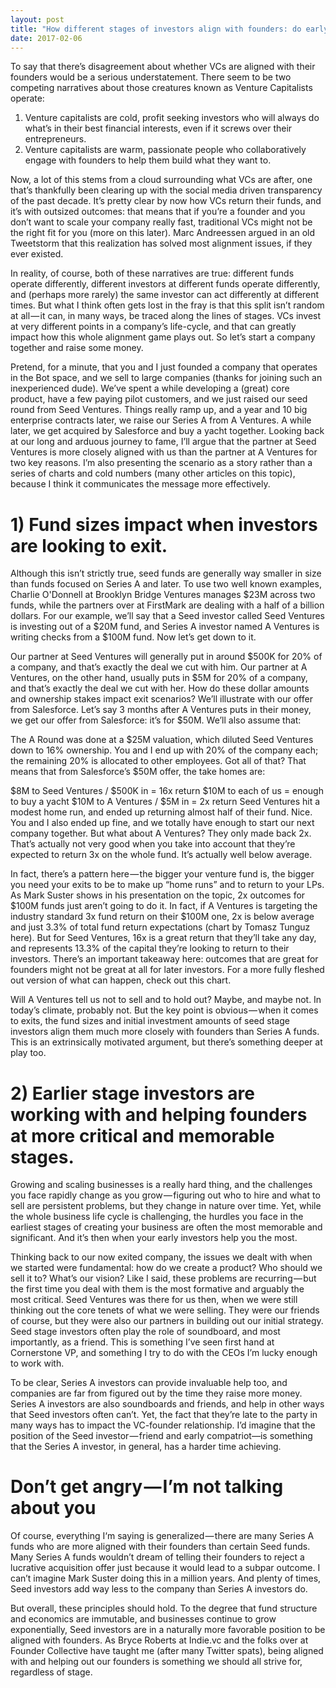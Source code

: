 ```yaml
---
layout: post
title: "How different stages of investors align with founders: do early stage VCs have an advantage?" 
date: 2017-02-06
---
```


To say that there’s disagreement about whether VCs are aligned with their founders would be a serious understatement. There seem to be two competing narratives about those creatures known as Venture Capitalists operate:

<ol>
	<li>Venture capitalists are cold, profit seeking investors who will always do what’s in their best financial interests, even if it screws over their entrepreneurs.</li>
	<li>Venture capitalists are warm, passionate people who collaboratively engage with founders to help them build what they want to.</li>
</ol>

Now, a lot of this stems from a cloud surrounding what VCs are after, one that’s thankfully been clearing up with the social media driven transparency of the past decade. It’s pretty clear by now how VCs return their funds, and it’s with outsized outcomes: that means that if you’re a founder and you don’t want to scale your company really fast, traditional VCs might not be the right fit for you (more on this later). Marc Andreessen argued in an old Tweetstorm that this realization has solved most alignment issues, if they ever existed.

In reality, of course, both of these narratives are true: different funds operate differently, different investors at different funds operate differently, and (perhaps more rarely) the same investor can act differently at different times. But what I think often gets lost in the fray is that this split isn’t random at all — it can, in many ways, be traced along the lines of stages. VCs invest at very different points in a company’s life-cycle, and that can greatly impact how this whole alignment game plays out. So let’s start a company together and raise some money.

Pretend, for a minute, that you and I just founded a company that operates in the Bot space, and we sell to large companies (thanks for joining such an inexperienced dude). We’ve spent a while developing a (great) core product, have a few paying pilot customers, and we just raised our seed round from Seed Ventures. Things really ramp up, and a year and 10 big enterprise contracts later, we raise our Series A from A Ventures. A while later, we get acquired by Salesforce and buy a yacht together. Looking back at our long and arduous journey to fame, I’ll argue that the partner at Seed Ventures is more closely aligned with us than the partner at A Ventures for two key reasons. I’m also presenting the scenario as a story rather than a series of charts and cold numbers (many other articles on this topic), because I think it communicates the message more effectively.

# 1) Fund sizes impact when investors are looking to exit.
Although this isn’t strictly true, seed funds are generally way smaller in size than funds focused on Series A and later. To use two well known examples, Charlie O'Donnell at Brooklyn Bridge Ventures manages $23M across two funds, while the partners over at FirstMark are dealing with a half of a billion dollars. For our example, we’ll say that a Seed investor called Seed Ventures is investing out of a $20M fund, and Series A investor named A Ventures is writing checks from a $100M fund. Now let’s get down to it.

Our partner at Seed Ventures will generally put in around $500K for 20% of a company, and that’s exactly the deal we cut with him. Our partner at A Ventures, on the other hand, usually puts in $5M for 20% of a company, and that’s exactly the deal we cut with her. How do these dollar amounts and ownership stakes impact exit scenarios? We’ll illustrate with our offer from Salesforce. Let’s say 3 months after A Ventures puts in their money, we get our offer from Salesforce: it’s for $50M. We’ll also assume that:

The A Round was done at a $25M valuation, which diluted Seed Ventures down to 16% ownership.
You and I end up with 20% of the company each; the remaining 20% is allocated to other employees.
Got all of that? That means that from Salesforce’s $50M offer, the take homes are:

$8M to Seed Ventures / $500K in = 16x return
$10M to each of us = enough to buy a yacht
$10M to A Ventures / $5M in = 2x return
Seed Ventures hit a modest home run, and ended up returning almost half of their fund. Nice. You and I also ended up fine, and we totally have enough to start our next company together. But what about A Ventures? They only made back 2x. That’s actually not very good when you take into account that they’re expected to return 3x on the whole fund. It’s actually well below average.

In fact, there’s a pattern here — the bigger your venture fund is, the bigger you need your exits to be to make up “home runs” and to return to your LPs. As Mark Suster shows in his presentation on the topic, 2x outcomes for $100M funds just aren’t going to do it. In fact, if A Ventures is targeting the industry standard 3x fund return on their $100M one, 2x is below average and just 3.3% of total fund return expectations (chart by Tomasz Tunguz here). But for Seed Ventures, 16x is a great return that they’ll take any day, and represents 13.3% of the capital they’re looking to return to their investors. There’s an important takeaway here: outcomes that are great for founders might not be great at all for later investors. For a more fully fleshed out version of what can happen, check out this chart.

Will A Ventures tell us not to sell and to hold out? Maybe, and maybe not. In today’s climate, probably not. But the key point is obvious — when it comes to exits, the fund sizes and initial investment amounts of seed stage investors align them much more closely with founders than Series A funds. This is an extrinsically motivated argument, but there’s something deeper at play too.

# 2) Earlier stage investors are working with and helping founders at more critical and memorable stages.
Growing and scaling businesses is a really hard thing, and the challenges you face rapidly change as you grow — figuring out who to hire and what to sell are persistent problems, but they change in nature over time. Yet, while the whole business life cycle is challenging, the hurdles you face in the earliest stages of creating your business are often the most memorable and significant. And it’s then when your early investors help you the most.

Thinking back to our now exited company, the issues we dealt with when we started were fundamental: how do we create a product? Who should we sell it to? What’s our vision? Like I said, these problems are recurring — but the first time you deal with them is the most formative and arguably the most critical. Seed Ventures was there for us then, when we were still thinking out the core tenets of what we were selling. They were our friends of course, but they were also our partners in building out our initial strategy. Seed stage investors often play the role of soundboard, and most importantly, as a friend. This is something I’ve seen first hand at Cornerstone VP, and something I try to do with the CEOs I’m lucky enough to work with.

To be clear, Series A investors can provide invaluable help too, and companies are far from figured out by the time they raise more money. Series A investors are also soundboards and friends, and help in other ways that Seed investors often can’t. Yet, the fact that they’re late to the party in many ways has to impact the VC-founder relationship. I’d imagine that the position of the Seed investor — friend and early compatriot––is something that the Series A investor, in general, has a harder time achieving.

# Don’t get angry — I’m not talking about you
Of course, everything I‘m saying is generalized — there are many Series A funds who are more aligned with their founders than certain Seed funds. Many Series A funds wouldn’t dream of telling their founders to reject a lucrative acquisition offer just because it would lead to a subpar outcome. I can’t imagine Mark Suster doing this in a million years. And plenty of times, Seed investors add way less to the company than Series A investors do.

But overall, these principles should hold. To the degree that fund structure and economics are immutable, and businesses continue to grow exponentially, Seed investors are in a naturally more favorable position to be aligned with founders. As Bryce Roberts at Indie.vc and the folks over at Founder Collective have taught me (after many Twitter spats), being aligned with and helping out our founders is something we should all strive for, regardless of stage.